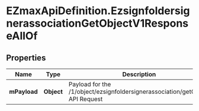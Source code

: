 # EZmaxApiDefinition.EzsignfoldersignerassociationGetObjectV1ResponseAllOf

## Properties

Name | Type | Description | Notes
------------ | ------------- | ------------- | -------------
**mPayload** | **Object** | Payload for the /1/object/ezsignfoldersignerassociation/getObject API Request | 



